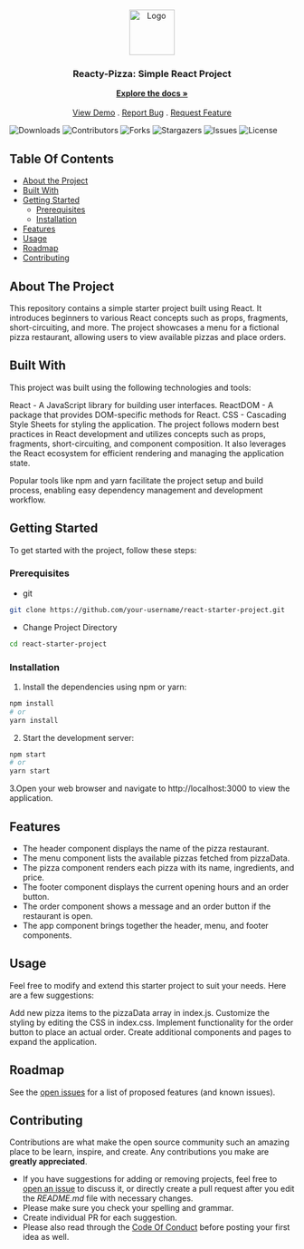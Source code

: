 <br/>
<p align="center">
  <a href="https://github.com/ShaanCoding/ReadME-Generator">
    <img src="images/logo.png" alt="Logo" width="80" height="80">
  </a>

  <h3 align="center">Reacty-Pizza: Simple React Project</h3>

  <p align="center">
    <a href="https://github.com/ShaanCoding/ReadME-Generator"><strong>Explore the docs »</strong></a>
    <br/>
    <br/>
    <a href="https://github.com/ShaanCoding/ReadME-Generator">View Demo</a>
    .
    <a href="https://github.com/ShaanCoding/ReadME-Generator/issues">Report Bug</a>
    .
    <a href="https://github.com/ShaanCoding/ReadME-Generator/issues">Request Feature</a>
  </p>
</p>

![Downloads](https://img.shields.io/github/downloads/ShaanCoding/ReadME-Generator/total) ![Contributors](https://img.shields.io/github/contributors/ShaanCoding/ReadME-Generator?color=dark-green) ![Forks](https://img.shields.io/github/forks/ShaanCoding/ReadME-Generator?style=social) ![Stargazers](https://img.shields.io/github/stars/ShaanCoding/ReadME-Generator?style=social) ![Issues](https://img.shields.io/github/issues/ShaanCoding/ReadME-Generator) ![License](https://img.shields.io/github/license/ShaanCoding/ReadME-Generator) 

## Table Of Contents

* [About the Project](#about-the-project)
* [Built With](#built-with)
* [Getting Started](#getting-started)
  * [Prerequisites](#prerequisites)
  * [Installation](#installation)
* [Features](#features)
* [Usage](#usage)
* [Roadmap](#roadmap)
* [Contributing](#contributing)

## About The Project

This repository contains a simple starter project built using React. It introduces beginners to various React concepts such as props, fragments, short-circuiting, and more. The project showcases a menu for a fictional pizza restaurant, allowing users to view available pizzas and place orders.

## Built With

This project was built using the following technologies and tools:

React - A JavaScript library for building user interfaces.
ReactDOM - A package that provides DOM-specific methods for React.
CSS - Cascading Style Sheets for styling the application.
The project follows modern best practices in React development and utilizes concepts such as props, fragments, short-circuiting, and component composition. It also leverages the React ecosystem for efficient rendering and managing the application state.

Popular tools like npm and yarn facilitate the project setup and build process, enabling easy dependency management and development workflow.

## Getting Started

To get started with the project, follow these steps:

### Prerequisites

* git

```sh
git clone https://github.com/your-username/react-starter-project.git

```

* Change Project Directory
```sh
cd react-starter-project

```

### Installation

1. Install the dependencies using npm or yarn:

```sh
npm install
# or
yarn install
```

2. Start the development server:

```sh
npm start
# or
yarn start
```

3.Open your web browser and navigate to http://localhost:3000 to view the application.

## Features
* The header component displays the name of the pizza restaurant.
* The menu component lists the available pizzas fetched from pizzaData.
* The pizza component renders each pizza with its name, ingredients, and price.
* The footer component displays the current opening hours and an order button.
* The order component shows a message and an order button if the restaurant is open.
* The app component brings together the header, menu, and footer components.


## Usage

Feel free to modify and extend this starter project to suit your needs. Here are a few suggestions:

Add new pizza items to the pizzaData array in index.js.
Customize the styling by editing the CSS in index.css.
Implement functionality for the order button to place an actual order.
Create additional components and pages to expand the application.

## Roadmap

See the [open issues](https://github.com/ShaanCoding/ReadME-Generator/issues) for a list of proposed features (and known issues).

## Contributing

Contributions are what make the open source community such an amazing place to be learn, inspire, and create. Any contributions you make are **greatly appreciated**.
* If you have suggestions for adding or removing projects, feel free to [open an issue](https://github.com/ShaanCoding/ReadME-Generator/issues/new) to discuss it, or directly create a pull request after you edit the *README.md* file with necessary changes.
* Please make sure you check your spelling and grammar.
* Create individual PR for each suggestion.
* Please also read through the [Code Of Conduct](https://github.com/ShaanCoding/ReadME-Generator/blob/main/CODE_OF_CONDUCT.md) before posting your first idea as well.






